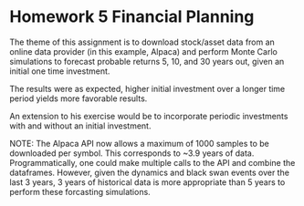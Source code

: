 # Homework 5 Financial Planning

The theme of this assignment is to download stock/asset data from an online data provider (in this example, Alpaca) and perform Monte Carlo simulations to forecast probable returns 5, 10, and 30 years out, given an initial one time investment.

The results were as expected, higher initial investment over a longer time period yields more favorable results. 

An extension to his exercise would be to incorporate periodic investments with and without an initial investment. 

NOTE: The Alpaca API now allows a maximum of 1000 samples to be downloaded per symbol.  This corresponds to ~3.9 years of data.  Programmatically, one could make multiple calls to the API and combine the dataframes.  However, given the dynamics and black swan events over the last 3 years, 3 years of historical data is more appropriate than 5 years to perform these forcasting simulations.  
